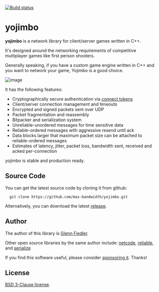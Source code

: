 [![Build status](https://github.com/networkprotocol/yojimbo/workflows/CI/badge.svg)](https://github.com/networkprotocol/yojimbo/actions?query=workflow%3ACI)

# yojimbo

**yojimbo** is a network library for client/server games written in C++.

It's designed around the networking requirements of competitive multiplayer games like first person shooters. 

Generally speaking, if you have a custom game engine written in C++ and you want to network your game, Yojimbo is a good choice.

![image](https://github.com/mas-bandwidth/yojimbo/assets/696656/098935f2-ba2b-4540-8d7f-474acc7f2cd8)

It has the following features:

* Cryptographically secure authentication via [connect tokens](https://github.com/networkprotocol/netcode/blob/master/STANDARD.md)
* Client/server connection management and timeouts
* Encrypted and signed packets sent over UDP
* Packet fragmentation and reassembly
* Bitpacker and serialization system
* Unreliable-unordered messages for time sensitive data
* Reliable-ordered messages with aggressive resend until ack
* Data blocks larger that maximum packet size can be attached to reliable-ordered messages
* Estimates of latency, jitter, packet loss, bandwidth sent, received and acked per-connection

yojimbo is stable and production ready.

## Source Code

You can get the latest source code by cloning it from github:

      git clone https://github.com/mas-bandwidth/yojimbo.git

Alternatively, you can download the latest [release](https://github.com/mas-bandwidth/yojimbo/releases).

## Author

The author of this library is [Glenn Fiedler](https://www.linkedin.com/in/glenn-fiedler-11b735302/).

Other open source libraries by the same author include: [netcode](https://github.com/mas-bandwidth/netcode), [reliable](https://github.com/mas-bandwidth/reliable), and [serialize](https://github.com/mas-bandwidth/serialize)

If you find this software useful, please consider [sponsoring it](https://github.com/sponsors/mas-bandwidth). Thanks!

## License

[BSD 3-Clause license](https://opensource.org/licenses/BSD-3-Clause).
